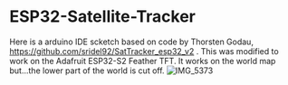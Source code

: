 # ESP32-Satellite-Tracker

Here is a arduino IDE scketch based on code by Thorsten Godau, https://github.com/sridel92/SatTracker_esp32_v2 .
This was modified to work on the Adafruit ESP32-S2 Feather TFT.
It works on the world map but...the lower part of the world is cut off.
![IMG_5373](https://user-images.githubusercontent.com/5065324/227263026-2a544e19-6a67-49b2-8e81-e7df85534852.jpeg)
